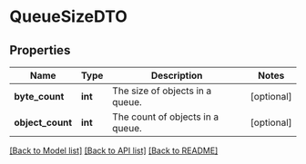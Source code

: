 # QueueSizeDTO

## Properties
Name | Type | Description | Notes
------------ | ------------- | ------------- | -------------
**byte_count** | **int** | The size of objects in a queue. | [optional] 
**object_count** | **int** | The count of objects in a queue. | [optional] 

[[Back to Model list]](../README.md#documentation-for-models) [[Back to API list]](../README.md#documentation-for-api-endpoints) [[Back to README]](../README.md)


